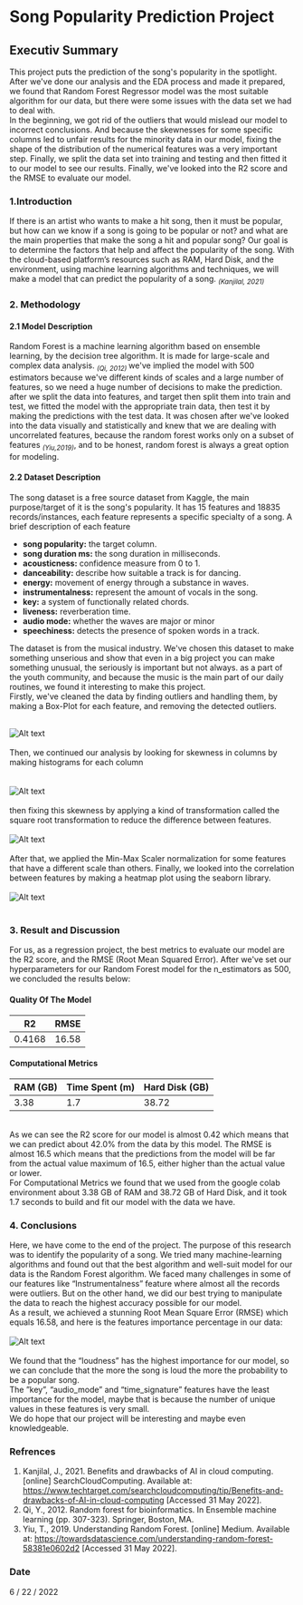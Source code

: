 # Song Popularity Prediction Project

## Executiv Summary
This project puts the prediction of the song's popularity in the spotlight. After we've done our analysis and the EDA process and made it prepared, we found that Random Forest Regressor model was the most suitable algorithm for our data, but there were some issues with the data set we had to deal with. <br>
In the beginning, we got rid of the outliers that would mislead our model to incorrect conclusions. And because the skewnesses for some specific columns led to unfair results for the minority data in our model, fixing the shape of the distribution of the numerical features was a very important step. Finally, we split the data set into training and testing and then fitted it to our model to see our results. Finally, we've looked into the R2 score and the RMSE to evaluate our model. <br>

### 1.Introduction
If there is an artist who wants to make a hit song, then it must be popular, but how can we know if a song is going to be popular or not? and what are the main properties that make the song a hit and popular song? Our goal is to determine the factors that help and affect the popularity of the song. With the cloud-based platform’s resources such as RAM, Hard Disk, and the environment, using machine learning algorithms and techniques, we will make a model that can predict the popularity of a song. <sub> <i>(Kanjilal, 2021)</sub></i> <br>

### 2. Methodology
#### 2.1 Model Description
Random Forest is a machine learning algorithm based on ensemble learning, by the decision tree algorithm. It is made for large-scale and complex data analysis. <sub> <i>(Qi, 2012) </sub> </i> we've implied the model with 500 estimators because we've different kinds of scales and a large number of features, so we need a huge number of decisions to make the prediction. after we split the data into features, and target then split them into train and test, we fitted the model with the appropriate train data, then test it by making the predictions with the test data. It was chosen after we've looked into the data visually and statistically and knew that we are dealing with uncorrelated features, because the random forest works only on a subset of features <sub> <i>(Yiu,2019)</sub></i>, and to be honest, random forest is always a great option for modeling. <br>
#### 2.2 Dataset Description
The song dataset is a free source dataset from Kaggle, the main purpose/target of it is the song's popularity. It has 15 features and 18835 records/instances, each feature represents a specific specialty of a song. A brief description of each feature <br>
<ul>
  <li> <b>song popularity:</b> the target column. </li>
  <li> <b>song duration ms:</b> the song duration in milliseconds. </li>
  <li> <b>acousticness:</b> confidence measure from 0 to 1. </li>
  <li> <b>danceability:</b> describe how suitable a track is for dancing. </li>
  <li> <b>energy:</b> movement of energy through a substance in waves. </li>
  <li> <b>instrumentalness:</b> represent the amount of vocals in the song. </li>
  <li> <b>key:</b> a system of functionally related chords. </li>
  <li> <b>liveness:</b> reverberation time. </li>
  <li> <b>audio mode:</b> whether the waves are major or minor </li>
  <li> <b>speechiness:</b> detects the presence of spoken words in a track. </li>
  
</ul>

The dataset is from the musical industry. We've chosen this dataset to make something unserious and show that even in a big project you can make something unusual, the seriously is important but not always. as a part of the youth community, and because the music is the main part of our daily routines, we found it interesting to make this project. <br>
Firstly, we've cleaned the data by finding outliers and handling them, by making a Box-Plot for each feature, and removing the detected outliers. <br> <br>

![Alt text](https://github.com/baselhusam/Song-Popularity-Prediction/blob/main/Images/Screenshot%202022-06-22%20020401.png "BoxPlot Figure For All Columns") <br> <br>
Then, we continued our analysis by looking for skewness in columns by making histograms for each column <br> <br>  
![Alt text](https://github.com/baselhusam/Song-Popularity-Prediction/blob/main/Images/Screenshot%202022-06-22%20020529.png "Histogram Figure For All Columns") <br><br>
then fixing this skewness by applying a kind of transformation called the square root transformation to reduce the difference between features. <br><br>
![Alt text](https://github.com/baselhusam/Song-Popularity-Prediction/blob/main/Images/Screenshot%202022-06-22%20020621.png "The Distribution After The Transformation") <br><br>
After that, we applied the Min-Max Scaler normalization for some features that have a different scale than others. Finally, we looked into the correlation between features by making a heatmap plot using the seaborn library. <br> <br>
![Alt text](https://github.com/baselhusam/Song-Popularity-Prediction/blob/main/Images/Screenshot%202022-06-22%20020642.png "Heatmap Figure For Correlation Between Features") <br><br>

### 3. Result and Discussion
For us, as a regression project, the best metrics to evaluate our model are the R2 score, and the RMSE (Root Mean Squared Error). After we've set our hyperparameters for our Random Forest model for the n_estimators as 500, we concluded the results below:
#### Quality Of The Model
| R2 | RMSE |
| --- | --- |
| 0.4168 | 16.58 |

#### Computational Metrics
| RAM (GB) | Time Spent (m) | Hard Disk (GB) |
| ---- | ----- | ----- |
| 3.38 | 1.7 | 38.72 |

<br> 
As we can see the R2 score for our model is almost 0.42 which means that we can predict about 42.0% from the data by this model.
The RMSE is almost 16.5 which means that the predictions from the model will be far from the actual value maximum of 16.5, either higher than the actual value or lower. <br>
For Computational Metrics we found that we used from the google colab environment about 3.38 GB of RAM and 38.72 GB of Hard Disk, and it took 1.7 seconds to build and fit our model with the data we have. <br>

### 4. Conclusions
Here, we have come to the end of the project. The purpose of this research was to identify the popularity of a song. We tried many machine-learning algorithms and found out that the best algorithm and well-suit model for our data is the Random Forest algorithm. We faced many challenges in some of our features like “Instrumentalness” feature where almost all the records were outliers. But on the other hand, we did our best trying to manipulate the data to reach the highest accuracy possible for our model. <br>
As a result, we achieved a stunning Root Mean Square Error (RMSE) which equals 16.58, and here is the features importance percentage in our data: <br> <br>
![Alt text](https://github.com/baselhusam/Song-Popularity-Prediction/blob/main/Images/Screenshot%202022-06-22%20020816.png "Features Importance For The Model") <br> <br>
We found that the “loudness” has the highest importance for our model, so we can conclude that the more the song is loud the more the probability to be a popular song. <br>
The ”key”, “audio_mode” and “time_signature” features have the least importance for the model, maybe that is because the number of unique values in these features is very small. <br>
We do hope that our project will be interesting and maybe even knowledgeable. <br>

### Refrences
1. Kanjilal, J., 2021. Benefits and drawbacks of AI in cloud computing. [online] SearchCloudComputing. Available at:
https://www.techtarget.com/searchcloudcomputing/tip/Benefits-and-drawbacks-of-AI-in-cloud-computing [Accessed 31 May 2022]. <br>
2. Qi, Y., 2012. Random forest for bioinformatics. In Ensemble machine learning (pp. 307-323). Springer, Boston, MA. <br>
3. Yiu, T., 2019. Understanding Random Forest. [online] Medium. Available at: https://towardsdatascience.com/understanding-random-forest-58381e0602d2 [Accessed 31 May 2022]. <br>


### Date
6 / 22 / 2022
